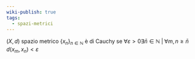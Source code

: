 ```yaml
---
wiki-publish: true
tags:
  - spazi-metrici
---
```

$(X, d)$ spazio metrico
$\{x_n\}_{n\in\mathbb{N}}$ è di Cauchy se $\forall\varepsilon>0\exists\bar{n}\in\mathbb{N}\;|\;\forall m,n\geq\bar{n}\; d(x_{m},x_{n})<\varepsilon$ 